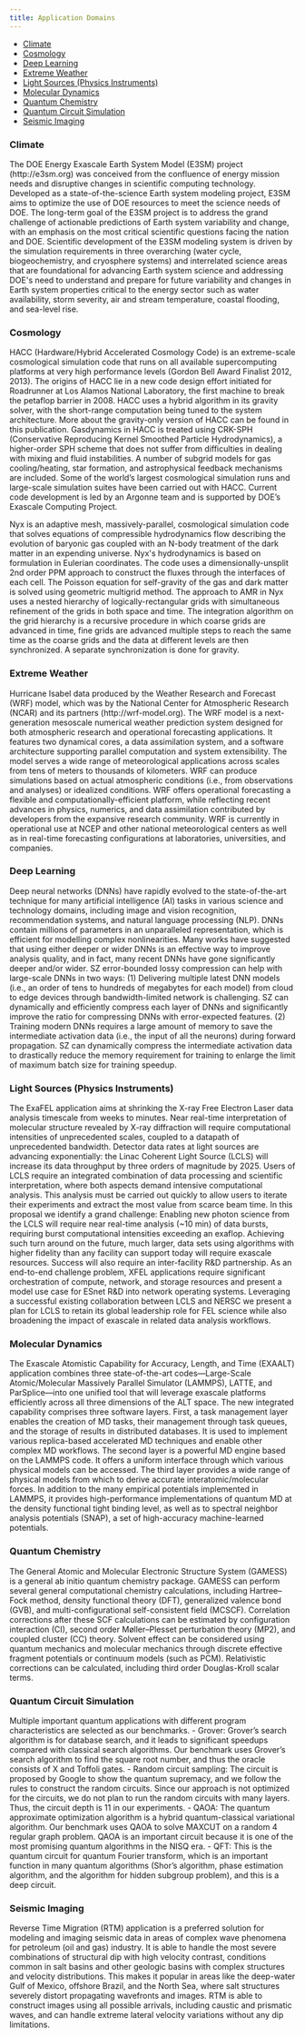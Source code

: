 ```yaml
---
title: Application Domains
---
```


- <a href="#climate" font-size="1.5em">Climate</a>
- <a href="#cosmology" font-size="1.5em">Cosmology</a>
- <a href="#dl" font-size="1.5em">Deep Learning</a> 
- <a href="#weather" font-size="1.5em">Extreme Weather</a>
- <a href="#instrument" font-size="1.5em">Light Sources (Physics Instruments)</a>
- <a href="#md" font-size="1.5em">Molecular Dynamics</a> 
- <a href="#chemistry" font-size="1.5em">Quantum Chemistry</a>
- <a href="#quantum" font-size="1.5em">Quantum Circuit Simulation</a> 
- <a href="#seismic" font-size="1.5em">Seismic Imaging</a> 

<div id="climate"><h3>Climate</h3></div>
The DOE Energy Exascale Earth System Model (E3SM) project (http://e3sm.org) was conceived from the confluence of energy mission needs and disruptive changes in scientific computing technology. Developed as a state-of-the-science Earth system modeling project, E3SM aims to optimize the use of DOE resources to meet the science needs of DOE. The long-term goal of the E3SM project is to address the grand challenge of actionable predictions of Earth system variability and change, with an emphasis on the most critical scientific questions facing the nation and DOE. Scientific development of the E3SM modeling system is driven by the simulation requirements in three overarching (water cycle, biogeochemistry, and cryosphere systems) and interrelated science areas that are foundational for advancing Earth system science and addressing DOE's need to understand and prepare for future variability and changes in Earth system properties critical to the energy sector such as water availability, storm severity, air and stream temperature, coastal flooding, and sea-level rise. 

<div id="cosmology"><h3>Cosmology</h3></div>
HACC (Hardware/Hybrid Accelerated Cosmology Code) is an extreme-scale cosmological simulation code that runs on all available supercomputing platforms at very high performance levels (Gordon Bell Award Finalist 2012, 2013). The origins of HACC lie in a new code design effort initiated for Roadrunner at Los Alamos National Laboratory, the first machine to break the petaflop barrier in 2008. HACC uses a hybrid algorithm in its gravity solver, with the short-range computation being tuned to the system architecture. More about the gravity-only version of HACC can be found in this publication. Gasdynamics in HACC is treated using CRK-SPH (Conservative Reproducing Kernel Smoothed Particle Hydrodynamics), a higher-order SPH scheme that does not suffer from difficulties in dealing with mixing and fluid instabilities. A number of subgrid models for gas cooling/heating, star formation, and astrophysical feedback mechanisms are included. Some of the world’s largest cosmological simulation runs and large-scale simulation suites have been carried out with HACC. Current code development is led by an Argonne team and is supported by DOE’s Exascale Computing Project.

Nyx is an adaptive mesh, massively-parallel, cosmological simulation code that solves equations of compressible hydrodynamics flow describing the evolution of baryonic gas coupled with an N-body treatment of the dark matter in an expending universe. Nyx's hydrodynamics is based on formulation in Eulerian coordinates. The code uses a dimensionally-unsplit 2nd order PPM approach to construct the fluxes through the interfaces of each cell. The Poisson equation for self-gravity of the gas and dark matter is solved using geometric multigrid method. The approach to AMR in Nyx uses a nested hierarchy of logically-rectangular grids with simultaneous refinement of the grids in both space and time. The integration algorithm on the grid hierarchy is a recursive procedure in which coarse grids are advanced in time, fine grids are advanced multiple steps to reach the same time as the coarse grids and the data at different levels are then synchronized. A separate synchronization is done for gravity.

<div id="weather"><h3>Extreme Weather</h3></div>
Hurricane Isabel data produced by the Weather Research and Forecast (WRF) model, which was by the National Center for Atmospheric Research (NCAR) and its partners (http://wrf-model.org). The WRF model is a next-generation mesoscale numerical weather prediction system designed for both atmospheric research and operational forecasting applications. It features two dynamical cores, a data assimilation system, and a software architecture supporting parallel computation and system extensibility. The model serves a wide range of meteorological applications across scales from tens of meters to thousands of kilometers. WRF can produce simulations based on actual atmospheric conditions (i.e., from observations and analyses) or idealized conditions. WRF offers operational forecasting a flexible and computationally-efficient platform, while reflecting recent advances in physics, numerics, and data assimilation contributed by developers from the expansive research community. WRF is currently in operational use at NCEP and other national meteorological centers as well as in real-time forecasting configurations at laboratories, universities, and companies.

<div id="dl"><h3>Deep Learning</h3></div>
Deep neural networks (DNNs) have rapidly evolved to the state-of-the-art technique for many artificial intelligence (AI) tasks in various science and technology domains, including image and vision recognition, recommendation systems, and natural language processing (NLP). DNNs contain millions of parameters in an unparalleled representation, which is efficient for modelling complex nonlinearities. Many works have suggested that using either deeper or wider DNNs is an effective way to improve analysis quality, and in fact, many recent DNNs have gone significantly deeper and/or wider. SZ error-bounded lossy compression can help with large-scale DNNs in two ways: (1) Delivering multiple latest DNN models (i.e., an order of tens to hundreds of megabytes for each model) from cloud to edge devices through bandwidth-limited network is challenging. SZ can dynamically and efficiently compress each layer of DNNs and significantly improve the ratio for compressing DNNs with error-expected features. (2) Training modern DNNs requires a large amount of memory to save the intermediate activation data (i.e., the input of all the neurons) during forward propagation. SZ can dynamically compress the intermediate activation data to drastically reduce the memory requirement for training to enlarge the limit of maximum batch size for training speedup.

<div id="instrument"><h3>Light Sources (Physics Instruments)</h3></div>
The ExaFEL application aims at shrinking the X-ray Free Electron Laser data analysis timescale from weeks to minutes. Near real-time interpretation of molecular structure revealed by X-ray diffraction will require computational intensities of unprecedented scales, coupled to a datapath of unprecedented bandwidth. Detector data rates at light sources are advancing exponentially: the Linac Coherent Light Source (LCLS) will increase its data throughput by three orders of magnitude by 2025. Users of LCLS require an integrated combination of data processing and scientific interpretation, where both aspects demand intensive computational analysis. This analysis must be carried out quickly to allow users to iterate their experiments and extract the most value from scarce beam time. In this proposal we identify a grand challenge: Enabling new photon science from the LCLS will require near real-time analysis (~10 min) of data bursts, requiring burst computational intensities exceeding an exaflop. Achieving such turn around on the future, much larger, data sets using algorithms with higher fidelity than any facility can support today will require exascale resources.  Success will also require an inter-facility R&D partnership. As an end-to-end challenge problem, XFEL applications require significant orchestration of compute, network, and storage resources and present a model use case for ESnet R&D into network operating systems. Leveraging a successful existing collaboration between LCLS and NERSC we present a plan for LCLS to retain its global leadership role for FEL science while also broadening the impact of exascale in related data analysis workflows.

<div id="md"><h3>Molecular Dynamics</h3></div>
The Exascale Atomistic Capability for Accuracy, Length, and Time (EXAALT) application combines three state-of-the-art codes—Large-Scale Atomic/Molecular Massively Parallel Simulator (LAMMPS), LATTE, and ParSplice—into one unified tool that will leverage exascale platforms efficiently across all three dimensions of the ALT space. The new integrated capability comprises three software layers. First, a task management layer enables the creation of MD tasks, their management through task queues, and the storage of results in distributed databases. It is used to implement various replica-based accelerated MD techniques and enable other complex MD workflows. The second layer is a powerful MD engine based on the LAMMPS code. It offers a uniform interface through which various physical models can be accessed. The third layer provides a wide range of physical models from which to derive accurate interatomic/molecular forces. In addition to the many empirical potentials implemented in LAMMPS, it provides high-performance implementations of quantum MD at the density functional tight binding level, as well as to spectral neighbor analysis potentials (SNAP), a set of high-accuracy machine-learned potentials.

<div id="chemistry"><h3>Quantum Chemistry</h3></div>
The General Atomic and Molecular Electronic Structure System (GAMESS) is a general ab initio quantum chemistry package. GAMESS can perform several general computational chemistry calculations, including Hartree–Fock method, density functional theory (DFT), generalized valence bond (GVB), and multi-configurational self-consistent field (MCSCF). Correlation corrections after these SCF calculations can be estimated by configuration interaction (CI), second order Møller–Plesset perturbation theory (MP2), and coupled cluster (CC) theory. Solvent effect can be considered using quantum mechanics and molecular mechanics through discrete effective fragment potentials or continuum models (such as PCM). Relativistic corrections can be calculated, including third order Douglas-Kroll scalar terms.

<div id="quantum"><h3>Quantum Circuit Simulation</h3></div>
Multiple important quantum applications with different program characteristics are selected as our benchmarks.
- Grover: Grover’s search algorithm is for database search, and it leads to significant speedups compared with classical search algorithms. Our benchmark uses Grover’s search algorithm to find the square root number, and thus the oracle consists of X and Toffoli gates.
- Random circuit sampling: The circuit is proposed by Google to show the quantum supremacy, and we follow the rules to construct the random circuits. Since our approach is not optimized for the circuits, we do not plan to run the random circuits with many layers. Thus, the circuit depth is 11 in our experiments.
- QAOA: The quantum approximate optimization algorithm is a hybrid quantum-classical variational algorithm. Our benchmark uses QAOA to solve MAXCUT on a random 4 regular graph problem. QAOA is an important circuit because it is one of the most promising quantum algorithms in the NISQ era.
- QFT: This is the quantum circuit for quantum Fourier transform, which is an important function in many quantum algorithms (Shor’s algorithm, phase estimation algorithm, and the algorithm for hidden subgroup problem), and this is a deep circuit.

<div id="seismic"><h3>Seismic Imaging</h3></div>
Reverse Time Migration (RTM) application is a preferred solution for modeling and imaging seismic data in areas of complex wave phenomena for petroleum (oil and gas) industry. It is able to handle the most severe combinations of structural dip with high velocity contrast, conditions common in salt basins and other geologic basins with complex structures and velocity distributions. This makes it popular in areas like the deep-water Gulf of Mexico, offshore Brazil, and the North Sea, where salt structures severely distort propagating wavefronts and images. RTM is able to construct images using all possible arrivals, including caustic and prismatic waves, and can handle extreme lateral velocity variations without any dip limitations.
